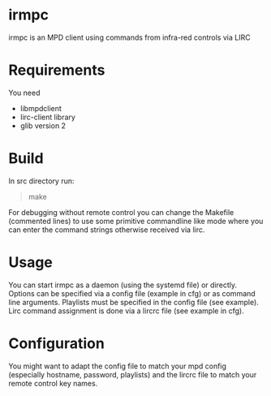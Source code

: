 # irmpc

irmpc is an MPD client using commands from infra-red controls via LIRC

# Requirements

You need
- libmpdclient
- lirc-client library
- glib version 2

# Build

In src directory run:

> make

For debugging without remote control you can change the Makefile (commented lines) to
use some primitive commandline like mode where you can enter the command strings otherwise
received via lirc.

# Usage

You can start irmpc as a daemon (using the systemd file) or directly.
Options can be specified via a config file (example in cfg) or as command line arguments.
Playlists must be specified in the config file (see example).
Lirc command assignment is done via a lircrc file (see example in cfg).

# Configuration

You might want to adapt the config file to match your mpd config
(especially hostname, password, playlists) and the lircrc file to match
your remote control key names.

